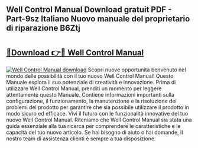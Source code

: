 ## Well Control Manual Download gratuit PDF - Part-9sz Italiano Nuovo manuale del proprietario di riparazione B6Ztj

# <h2><a href="http://dffavl.blite.top/?on=Well+Control+Manual">🔗Download 👉🔴 Well Control Manual</a></h2>

[![Well Control Manual download](https://i.imgur.com/lujVjoI.png)](http://dffavl.blite.top/?on=Well+Control+Manual)
Scopri nuove opportunità benvenuto nel mondo delle possibilità con il tuo nuovo Well Control Manual! Questo Manuale esplora il suo potenziale di creatività e innovazione. Prima di utilizzare Well Control Manual, prenditi un momento per leggere attentamente questo Manuale. Contiene informazioni importanti sulla configurazione, il funzionamento, la manutenzione e la risoluzione dei problemi del prodotto per garantire che sia possibile utilizzare il prodotto in modo sicuro ed efficace. Vivi il futuro con le funzionalità innovative del tuo nuovo Well Control Manual. Riteniamo che Well Control Manual sia stata una guida essenziale alla tua ricerca per comprendere le caratteristiche e le capacità del tuo nuovo articolo. Se hai bisogno di aiuto o hai domande, il nostro team di assistenza clienti è sempre a tua disposizione.
